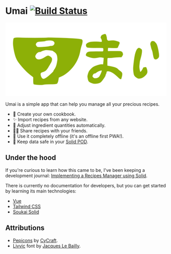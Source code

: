 # Umai [![Build Status](https://noeldemartin.semaphoreci.com/badges/umai/branches/main.svg)](https://noeldemartin.semaphoreci.com/projects/umai)

<p align="center">
    <img src="./docs/logo.png" alt="Umai logo">
</p>

Umai is a simple app that can help you manage all your precious recipes.

- 📗 Create your own cookbook.
- ✨ Import recipes from any website.
- 🧙 Adjust ingredient quantities automatically.
- 👨‍🍳 Share recipes with your friends.
- 📱 Use it completely offline (it's an offline first PWA!).
- 🔐 Keep data safe in your [Solid POD](https://solidproject.org/).

## Under the hood

If you're curious to learn how this came to be, I've been keeping a development journal: [
Implementing a Recipes Manager using Solid](https://noeldemartin.com/tasks/implementing-a-recipes-manager-using-solid).

There is currently no documentation for developers, but you can get started by learning its main technologies:

- [Vue](https://vuejs.org)
- [Tailwind CSS](https://tailwindcss.com)
- [Soukai Solid](https://github.com/NoelDeMartin/soukai-solid)

## Attributions

- [Pepicons](https://pepicons.com/) by [CyCraft](https://cycraft.co/).
- [Livvic](https://github.com/Fonthausen/Livvic) font by [Jacques Le Bailly](https://github.com/Fonthausen).
